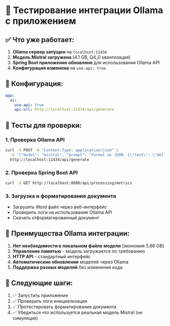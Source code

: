 # 🧪 Тестирование интеграции Ollama с приложением

## ✅ Что уже работает:

1. **Ollama сервер запущен** на `localhost:11434`
2. **Модель Mistral загружена** (4.1 GB, Q4_0 квантизация)
3. **Spring Boot приложение обновлено** для использования Ollama API
4. **Конфигурация изменена** на `use-api: true`

## 🔧 Конфигурация:

```yaml
app:
  ai:
    use-api: true
    api-url: http://localhost:11434/api/generate
```

## 🧪 Тесты для проверки:

### 1. Проверка Ollama API
```bash
curl -X POST -H "Content-Type: application/json" \
  -d '{"model": "mistral", "prompt": "Format as JSON: {\"text\": \"Hello\"}", "stream": false}' \
  http://localhost:11434/api/generate
```

### 2. Проверка Spring Boot API
```bash
curl -X GET http://localhost:8080/api/processing/metrics
```

### 3. Загрузка и форматирование документа
- Загрузить Word файл через веб-интерфейс
- Проверить логи на использование Ollama API
- Скачать отформатированный документ

## 🚀 Преимущества Ollama интеграции:

1. **Нет необходимости в локальном файле модели** (экономия 5.66 GB)
2. **Управление памятью** - модель загружается по требованию
3. **HTTP API** - стандартный интерфейс
4. **Автоматические обновления** моделей через Ollama
5. **Поддержка разных моделей** без изменения кода

## 📝 Следующие шаги:

1. ✅ Запустить приложение
2. ✅ Проверить логи инициализации
3. ✅ Протестировать форматирование документа
4. ✅ Убедиться что используется реальная модель Mistral (не симуляция) 
